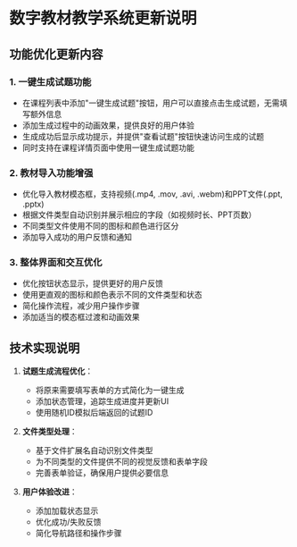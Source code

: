 # 数字教材教学系统更新说明

## 功能优化更新内容

### 1. 一键生成试题功能
- 在课程列表中添加"一键生成试题"按钮，用户可以直接点击生成试题，无需填写额外信息
- 添加生成过程中的动画效果，提供良好的用户体验
- 生成成功后显示成功提示，并提供"查看试题"按钮快速访问生成的试题
- 同时支持在课程详情页面中使用一键生成试题功能

### 2. 教材导入功能增强
- 优化导入教材模态框，支持视频(.mp4, .mov, .avi, .webm)和PPT文件(.ppt, .pptx)
- 根据文件类型自动识别并展示相应的字段（如视频时长、PPT页数）
- 不同类型文件使用不同的图标和颜色进行区分
- 添加导入成功的用户反馈和通知

### 3. 整体界面和交互优化
- 优化按钮状态显示，提供更好的用户反馈
- 使用更直观的图标和颜色表示不同的文件类型和状态
- 简化操作流程，减少用户操作步骤
- 添加适当的模态框过渡和动画效果

## 技术实现说明

1. **试题生成流程优化**：
   - 将原来需要填写表单的方式简化为一键生成
   - 添加状态管理，追踪生成进度并更新UI
   - 使用随机ID模拟后端返回的试题ID

2. **文件类型处理**：
   - 基于文件扩展名自动识别文件类型
   - 为不同类型的文件提供不同的视觉反馈和表单字段
   - 完善表单验证，确保用户提供必要信息

3. **用户体验改进**：
   - 添加加载状态显示
   - 优化成功/失败反馈
   - 简化导航路径和操作步骤